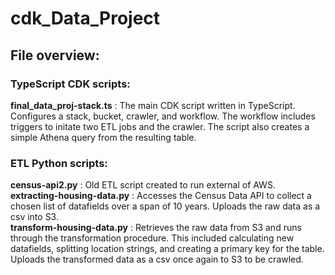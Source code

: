 # cdk_Data_Project  
## File overview:  

### TypeScript CDK scripts:  
**final_data_proj-stack.ts** :  The main CDK script written in TypeScript. Configures a stack, bucket, crawler, and workflow. The workflow includes triggers to initate two ETL jobs and the crawler. The script also creates a simple Athena query from the resulting table. 

### ETL Python scripts:  
**census-api2.py** : Old ETL script created to run external of AWS.  
**extracting-housing-data.py** : Accesses the Census Data API to collect a chosen list of datafields over a span of 10 years. Uploads the raw data as a csv into S3.  
**transform-housing-data.py** : Retrieves the raw data from S3 and runs through the transformation procedure. This included calculating new datafields, splitting location strings, and creating a primary key for the table. Uploads the transformed data as a csv once again to S3 to be crawled.  
